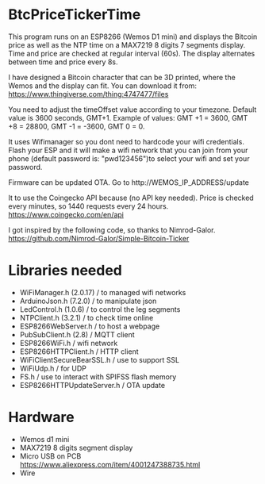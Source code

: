 # BtcPriceTickerTime

This program runs on an ESP8266 (Wemos D1 mini) and displays the Bitcoin price as well as the NTP time on a MAX7219 8 digits 7 segments display. 
Time and price are checked at regular interval (60s). The display alternates between time and price every 8s.

I have designed a Bitcoin character that can be 3D printed, where the Wemos and the display can fit.
You can download it from: https://www.thingiverse.com/thing:4747477/files

You need to adjust the timeOffset value according to your timezone. Default value is 3600 seconds, GMT+1.
Example of values: GMT +1 = 3600, GMT +8 = 28800, GMT -1 = -3600, GMT 0 = 0.

It uses Wifimanager so you dont need to hardcode your wifi credentials. Flash your ESP and it will make a wifi network that you can join from your phone (default password is: "pwd123456")to select your wifi and set your password.

Firmware can be updated OTA. Go to http://WEMOS_IP_ADDRESS/update
  
It to use the Coingecko API because (no API key needed). Price is checked every minutes, so 1440 requests every 24 hours.
https://www.coingecko.com/en/api

I got inspired by the following code, so thanks to Nimrod-Galor. https://github.com/Nimrod-Galor/Simple-Bitcoin-Ticker

# Libraries needed

- WiFiManager.h (2.0.17) /  to managed wifi networks
- ArduinoJson.h (7.2.0) /  to manipulate json
- LedControl.h (1.0.6) /  to control the leg segments
- NTPClient.h (3.2.1) /  to check time online
- ESP8266WebServer.h /  to host a webpage
- PubSubClient.h (2.8) / MQTT client
- ESP8266WiFi.h / wifi network
- ESP8266HTTPClient.h / HTTP client
- WiFiClientSecureBearSSL.h / use to support SSL
- WiFiUdp.h / for UDP
- FS.h / use to interact with SPIFSS flash memory
- ESP8266HTTPUpdateServer.h / OTA update

# Hardware
- Wemos d1 mini
- MAX7219 8 digits segment display
- Micro USB on PCB    https://www.aliexpress.com/item/4001247388735.html
- Wire





